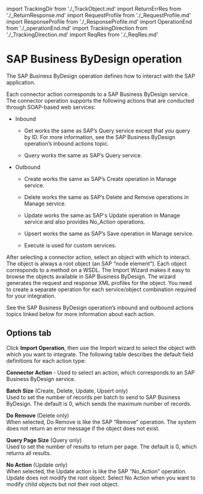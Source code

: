 import TrackingDir from './_TrackObject.md'
import ReturnErrRes from './_ReturnResponse.md'
import RequestProfile from './_RequestProfile.md'
import ResponseProfile from './_ResponseProfile.md'
import OperationEnd from './_operationEnd.md'
import TrackingDirection from './_TrackingDirection.md'
import ReqRes from './_ReqRes.md'

# SAP Business ByDesign operation 

<head>
  <meta name="guidename" content="Integration"/>
  <meta name="context" content="GUID-8f9a888c-33ce-46ae-851d-6ca80220f6ed"/>
</head>


The SAP Business ByDesign operation defines how to interact with the SAP application.

Each connector action corresponds to a SAP Business ByDesign service. The connector operation supports the following actions that are conducted through SOAP-based web services:

-   Inbound

    -   Get works the same as SAP’s Query service except that you query by ID. For more information, see the SAP Business ByDesign operation’s inbound actions topic.

    -   Query works the same as SAP’s Query service.

-   Outbound

    -   Create works the same as SAP’s Create operation in Manage service.

    -   Delete works the same as SAP’s Delete and Remove operations in Manage service.

    -   Update works the same as SAP's Update operation in Manage service and also provides No\_Action operations.

    -   Upsert works the same as SAP’s Save operation in Manage service.

    -   Execute is used for custom services.


After selecting a connector action, select an object with which to interact. The object is always a root object \(an SAP “node element”\). Each object corresponds to a method on a WSDL. The Import Wizard makes it easy to browse the objects available in SAP Business ByDesign. The wizard generates the request and response XML profiles for the object. You need to create a separate operation for each service/object combination required for your integration.

See the SAP Business ByDesign operation’s inbound and outbound actions topics linked below for more information about each action.

## Options tab 

Click **Import Operation**, then use the Import wizard to select the object with which you want to integrate. The following table describes the default field definitions for each action type:



**Connector Action** - 
 Used to select an action, which corresponds to an SAP Business ByDesign service.

<TrackingDir />

<ReqRes />

<ReturnErrRes />

**Batch Size** \(Create, Delete, Update, Upsert only\)  
  Used to set the number of records per batch to send to SAP Business ByDesign. The default is 0, which sends the maximum number of records.

**Do Remove** \(Delete only\)  
  When selected, Do Remove is like the SAP “Remove” operation. The system does not return an error message if the object does not exist.

**Query Page Size** \(Query only\)  
  Used to set the number of results to return per page. The default is 0, which returns all results.

**No Action** \(Update only\)  
 When selected, the Update action is like the SAP “No\_Action” operation. Update does not modify the root object. Select No Action when you want to modify child objects but not their root object.

<OperationEnd />